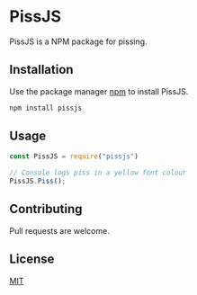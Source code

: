 # PissJS

PissJS is a NPM package for pissing.

## Installation

Use the package manager [npm](https://www.npmjs.com/package/pissjs) to install PissJS.

```bash
npm install pissjs
```

## Usage

```javascript
const PissJS = require("pissjs")

// Console logs piss in a yellow font colour
PissJS.Piss();

```

## Contributing
Pull requests are welcome.

## License
[MIT](https://choosealicense.com/licenses/mit/)
